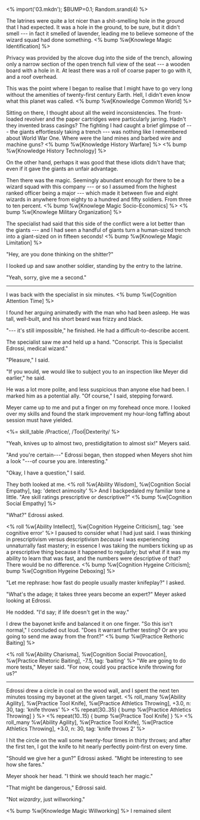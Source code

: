 <% import('03.mkdn'); $BUMP=0.1; Random.srand(4) %>

<!-- # Eyes That Burn -->

The latrines were quite a lot nicer than a shit-smelling hole in the ground that
I had expected. It was a hole in the ground, to be sure, but it didn't smell --- in
fact it smelled of lavender, leading me to believe someone of the wizard squad
had done something.
<% bump %w[Knowlege Magic Identification] %>

Privacy was provided by the alcove dug into the side of the trench, allowing only
a narrow section of the open trench full view of the seat --- a wooden board
with a hole in it. At least there was a roll of coarse paper to go with it, and
a roof overhead.

This was the point where I began to realise that I might have to go very long
without the amenities of twenty-first century Earth. Hell, I didn't even know
what this planet was called.
<% bump %w[Knowledge Common World] %>

Sitting on there, I thought about all the weird inconsistencies. The front-loaded
revolver and the paper cartridges were particularly jarring. Hadn't they invented brass
casings? The fighting I had caught a brief glimpse of --- the giants effortlessly
taking a trench --- was nothing like I remembered about World War One. Where were
the land mines and barbed wire and machine guns?
<% bump %w[Knowledge History Warfare] %>
<% bump %w[Knowledge History Technology] %>

On the other hand, perhaps it was good that these idiots didn't have that; even
if it gave the giants an unfair advantage.

Then there was the magic. Seemingly abundant enough for there to be a wizard squad
with this company --- or so I assumed from the highest ranked officer being a major ---
which made it between five and eight wizards in anywhere from eighty to a hundred and fifty
soldiers. From three to ten percent.
<% bump %w[Knowlege Magic Socio-Economics] %>
<% bump %w[Knowlege Military Organization] %>

The specialist had said that this side of the conflict
were a lot better than the giants --- and I had seen a handful of giants turn a human-sized
trench into a giant-sized on in fifteen seconds!
<% bump %w[Knowlege Magic Limitation] %>

"Hey, are you done thinking on the shitter?"

I looked up and saw another soldier, standing by the entry to the latrine.

"Yeah, sorry, give me a second."

----

I was back with the specialist in six minutes.
<% bump %w[Cognition Attention Time] %>

I found her arguing animatedly with the man who had been asleep. He was tall, well-built, and
his short beard was frizzy and black.

"--- it's still impossible," he finished. He had a difficult-to-describe accent.

The specialist saw me and held up a hand. "Conscript. This is Specialist Edrossi, medical wizard."

"Pleasure," I said.

"If you would, we would like to subject you to an inspection like Meyer did earlier," he said.

He was a lot more polite, and less suspicious than anyone else had been. I marked him as a potential
ally. "Of course," I said, stepping forward.

Meyer came up to me and put a finger on my forehead once more. I looked over my skills and found
the stark improvement my hour-long faffing about session must have yielded.

<%= skill_table /Practice/, /Tool|Dexterity/ %>

"Yeah, knives up to almost two, prestidigitation to almost six!" Meyers said.

"And you're certain---" Edrossi began, then stopped when Meyers shot him a look "---of course you are.
Interesting."

"Okay, I have a question," I said.

They both looked at me. <% roll %w[Ability Wisdom], %w[Cognition Social Empathy], tag: 'detect animosity' %>
And I backpedaled my familiar tone a little. "Are skill ratings prescriptive or descriptive?"
<% bump %w[Cognition Social Empathy] %>

"What?" Edrossi asked.

<% roll %w[Ability Intellect], %w[Cognition Hygeine Criticism], tag: 'see cognitive error' %>
I paused to consider what I had just said. I was thinking in prescriptivism versus descriptivism _because_
I was experiencing unnaturrally fast mastery; in essence I was taking the numbers ticking up as a prescriptive
thing because it happened to regularly; but what if it was my ability to learn that was fast, and the numbers
were descriptive of that? There would be no difference.
<% bump %w[Cognition Hygeine Criticism]; bump %w[Cognition Hygeine Deboxing] %>

"Let me rephrase: how fast do people usually master knifeplay?" I asked.

"What's the adage; it takes three years become an expert?" Meyer asked looking at Edrossi.

He nodded. "I'd say; if life doesn't get in the way."

I drew the bayonet knife and balanced it on one finger. "So this isn't normal," I concluded out loud.
"Does it warrant further testing? Or are you going to send me away from the front?"
<% bump %w[Practice Rethoric Baiting] %>

<% roll %w[Ability Charisma], %w[Cognition Social Provocation], %w[Practice Rhetoric Baiting], -7.5, tag: 'baiting' %>
"We are going to do more tests," Meyer said. "For now, could you practice knife throwing for us?"

----

Edrossi drew a circle in coal on the wood wall, and I spent the next ten minutes tossing my bayonet at the
given target.
<% roll_many %w[Ability Agility], %w[Practice Tool Knife], %w[Practice Athletics Throwing], +3.0, n: 30, tag: 'knife throws' %>
<% repeat(30..35) { bump %w[Practice Athletics Throwing] } %>
<% repeat(10..15) { bump %w[Practice Tool Knife] } %>
<% roll_many %w[Ability Agility], %w[Practice Tool Knife], %w[Practice Athletics Throwing], +3.0, n: 30, tag: 'knife throws 2' %>

I hit the circle on the wall some twenty-four times in thirty throws; and after the first ten, I got the knife to hit
nearly perfectly point-first on every time.

"Should we give her a gun?" Edrossi asked. "Might be interesting to see how she fares."

Meyer shook her head. "I think we should teach her magic."

"That might be dangerous," Edrossi said.

"Not _wizardry_, just willworking."

<% bump %w[Knowledge Magic Willworking] %>
I remained silent
